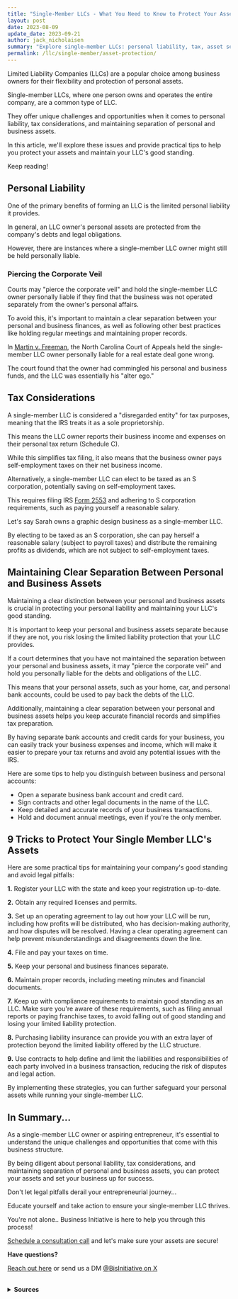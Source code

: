 ```yaml
---
title: "Single-Member LLCs - What You Need to Know to Protect Your Assets"
layout: post
date: 2023-08-09
update_date: 2023-09-21
author: jack_nicholaisen
summary: "Explore single-member LLCs: personal liability, tax, asset separation. Get tips for good standing & avoiding legal issues. Empower your success."
permalink: /llc/single-member/asset-protection/
---
```


Limited Liability Companies (LLCs) are a popular choice among business owners for their flexibility and protection of personal assets. 

Single-member LLCs, where one person owns and operates the entire company, are a common type of LLC. 

They offer unique challenges and opportunities when it comes to personal liability, tax considerations, and maintaining separation of personal and business assets. 

In this article, we'll explore these issues and provide practical tips to help you protect your assets and maintain your LLC's good standing.

Keep reading!

## Personal Liability

One of the primary benefits of forming an LLC is the limited personal liability it provides. 

In general, an LLC owner's personal assets are protected from the company's debts and legal obligations. 

However, there are instances where a single-member LLC owner might still be held personally liable.

### Piercing the Corporate Veil 

Courts may "pierce the corporate veil" and hold the single-member LLC owner personally liable if they find that the business was not operated separately from the owner's personal affairs. 

To avoid this, it's important to maintain a clear separation between your personal and business finances, as well as following other best practices like holding regular meetings and maintaining proper records.

In [Martin v. Freeman](https://law.justia.com/cases/north-carolina/court-of-appeals/2011/11-139.html), the North Carolina Court of Appeals held the single-member LLC owner personally liable for a real estate deal gone wrong. 

The court found that the owner had commingled his personal and business funds, and the LLC was essentially his "alter ego."

## Tax Considerations

A single-member LLC is considered a "disregarded entity" for tax purposes, meaning that the IRS treats it as a sole proprietorship. 

This means the LLC owner reports their business income and expenses on their personal tax return (Schedule C). 

While this simplifies tax filing, it also means that the business owner pays self-employment taxes on their net business income.

Alternatively, a single-member LLC can elect to be taxed as an S corporation, potentially saving on self-employment taxes. 

This requires filing IRS [Form 2553](https://www.irs.gov/forms-pubs/about-form-2553) and adhering to S corporation requirements, such as paying yourself a reasonable salary.

Let's say Sarah owns a graphic design business as a single-member LLC. 

By electing to be taxed as an S corporation, she can pay herself a reasonable salary (subject to payroll taxes) and distribute the remaining profits as dividends, which are not subject to self-employment taxes.

## Maintaining Clear Separation Between Personal and Business Assets

Maintaining a clear distinction between your personal and business assets is crucial in protecting your personal liability and maintaining your LLC's good standing.

It is important to keep your personal and business assets separate because if they are not, you risk losing the limited liability protection that your LLC provides.

If a court determines that you have not maintained the separation between your personal and business assets, it may "pierce the corporate veil" and hold you personally liable for the debts and obligations of the LLC. 

This means that your personal assets, such as your home, car, and personal bank accounts, could be used to pay back the debts of the LLC.

Additionally, maintaining a clear separation between your personal and business assets helps you keep accurate financial records and simplifies tax preparation. 

By having separate bank accounts and credit cards for your business, you can easily track your business expenses and income, which will make it easier to prepare your tax returns and avoid any potential issues with the IRS.

Here are some tips to help you distinguish between business and personal accounts:

-   Open a separate business bank account and credit card.
-   Sign contracts and other legal documents in the name of the LLC.
-   Keep detailed and accurate records of your business transactions.
-   Hold and document annual meetings, even if you're the only member.

## 9 Tricks to Protect Your Single Member LLC's Assets

Here are some practical tips for maintaining your company's good standing and avoid legal pitfalls:

**1.**  Register your LLC with the state and keep your registration up-to-date.

**2.**  Obtain any required licenses and permits.

**3.**  Set up an operating agreement to lay out how your LLC will be run, including how profits will be distributed, who has decision-making authority, and how disputes will be resolved. Having a clear operating agreement can help prevent misunderstandings and disagreements down the line.

**4.**  File and pay your taxes on time.

**5.**  Keep your personal and business finances separate.

**6.**  Maintain proper records, including meeting minutes and financial documents.

**7.**  Keep up with compliance requirements to maintain good standing as an LLC. Make sure you're aware of these requirements, such as filing annual reports or paying franchise taxes, to avoid falling out of good standing and losing your limited liability protection.

**8.**  Purchasing liability insurance can provide you with an extra layer of protection beyond the limited liability offered by the LLC structure.

**9.**  Use contracts to help define and limit the liabilities and responsibilities of each party involved in a business transaction, reducing the risk of disputes and legal action.

By implementing these strategies, you can further safeguard your personal assets while running your single-member LLC.

## In Summary...

As a single-member LLC owner or aspiring entrepreneur, it's essential to understand the unique challenges and opportunities that come with this business structure.

By being diligent about personal liability, tax considerations, and maintaining separation of personal and business assets, you can protect your assets and set your business up for success.

Don't let legal pitfalls derail your entrepreneurial journey...

Educate yourself and take action to ensure your single-member LLC thrives.

You're not alone.. Business Initiative is here to help you through this process!

[Schedule a consultation call](https://calendly.com/businessinitiative/30-minute-consultation-call) and let's make sure your assets are secure!

**Have questions?**

[Reach out here](https://www.businessinitiative.org/contact/) or send us a DM [@BisInitiative on X](https://twitter.com/BisInitiative)

<script async data-uid="0625212ce2" src="https://adept-hustler-4565.ck.page/0625212ce2/index.js"></script>

<br>
<details>
<summary><b>Sources</b></summary>
<br>
<ul>
    <li><a href="https://www.sba.gov/business-guide/launch-your-business/choose-business-structure#section-header-6">Limited Liability Companies (LLCs)</a> - U.S. Small Business Administration</li>
    <li><a href="https://law.justia.com/cases/north-carolina/court-of-appeals/2011/11-139.html">Martin v. Freeman</a> - North Carolina Court of Appeals</li>
    <li><a href="https://www.irs.gov/forms-pubs/about-form-2553">Form 2553</a> - Internal Revenue Service</li>
    <li><a href="https://www.irs.gov/forms-pubs/about-schedule-c-form-1040">Schedule C (Form 1040 or 1040-SR)</a> - Internal Revenue Service</li>
</ul>
</details>


